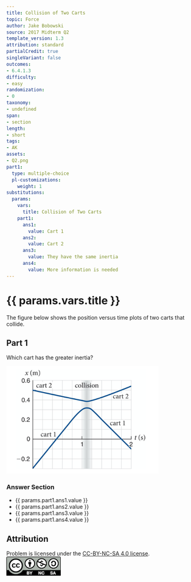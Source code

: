 ```yaml
---
title: Collision of Two Carts
topic: Force
author: Jake Bobowski
source: 2017 Midterm Q2
template_version: 1.3
attribution: standard
partialCredit: true
singleVariant: false
outcomes:
- 6.4.1.3
difficulty:
- easy
randomization:
- 0
taxonomy:
- undefined
span:
- section
length:
- short
tags:
- AK
assets:
- Q2.png
part1:
  type: multiple-choice
  pl-customizations:
    weight: 1
substitutions:
  params:
    vars:
      title: Collision of Two Carts
    part1:
      ans1:
        value: Cart 1
      ans2:
        value: Cart 2
      ans3:
        value: They have the same inertia
      ans4:
        value: More information is needed
---
```

# {{ params.vars.title }}
The figure below shows the position versus time plots of two carts that collide.

## Part 1

Which cart has the greater inertia?

<img src="Q2.png" alt = "A position versus time plot with cart 1 starting at position -0.2 and colliding at 0.3, and cart 2 starting at position 0.6, and colliding at 0.3" width = 400px>

### Answer Section

- {{ params.part1.ans1.value }}
- {{ params.part1.ans2.value }}
- {{ params.part1.ans3.value }}
- {{ params.part1.ans4.value }}

## Attribution

Problem is licensed under the [CC-BY-NC-SA 4.0 license](https://creativecommons.org/licenses/by-nc-sa/4.0/).<br> ![The Creative Commons 4.0 license requiring attribution-BY, non-commercial-NC, and share-alike-SA license.](https://raw.githubusercontent.com/firasm/bits/master/by-nc-sa.png)